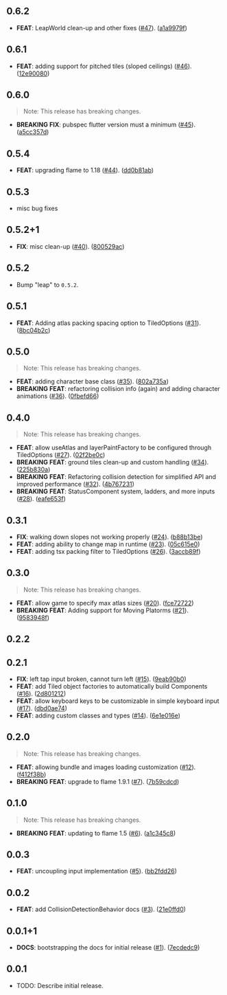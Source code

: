 ## 0.6.2

 - **FEAT**: LeapWorld clean-up and other fixes ([#47](https://github.com/kurtome/leap/issues/47)). ([a1a9979f](https://github.com/kurtome/leap/commit/a1a9979fc1026fdf1a724e8eb9f0331ac6c0ce88))

## 0.6.1

 - **FEAT**: adding support for pitched tiles (sloped ceilings) ([#46](https://github.com/kurtome/leap/issues/46)). ([12e90080](https://github.com/kurtome/leap/commit/12e90080af865af5e416c6c6afa52e7644beae80))

## 0.6.0

> Note: This release has breaking changes.

 - **BREAKING** **FIX**: pubspec flutter version must a minimum ([#45](https://github.com/kurtome/leap/issues/45)). ([a5cc357d](https://github.com/kurtome/leap/commit/a5cc357d9c2a6aa9b583e22c66c731bef88ffa61))

## 0.5.4

 - **FEAT**: upgrading flame to 1.18 ([#44](https://github.com/kurtome/leap/issues/44)). ([dd0b81ab](https://github.com/kurtome/leap/commit/dd0b81ab7249d73153810fd20ecc0828ff6434aa))

## 0.5.3

 - misc bug fixes

## 0.5.2+1

 - **FIX**: misc clean-up ([#40](https://github.com/kurtome/leap/issues/40)). ([800529ac](https://github.com/kurtome/leap/commit/800529acee9ad8798a68337c95f6536635fca94b))

## 0.5.2

 - Bump "leap" to `0.5.2`.

## 0.5.1

 - **FEAT**: Adding atlas packing spacing option to TiledOptions ([#31](https://github.com/kurtome/leap/issues/31)). ([8bc04b2c](https://github.com/kurtome/leap/commit/8bc04b2cac209ea5d9d2fad78d411a8f653fa2cb))

## 0.5.0

> Note: This release has breaking changes.

 - **FEAT**: adding character base class ([#35](https://github.com/kurtome/leap/issues/35)). ([802a735a](https://github.com/kurtome/leap/commit/802a735af6d4e274640c8fd9e3ccc695b5e44bd7))
 - **BREAKING** **FEAT**: refactoring collision info (again) and adding character animations ([#36](https://github.com/kurtome/leap/issues/36)). ([0fbefd66](https://github.com/kurtome/leap/commit/0fbefd660916a8ed8ba3e5a9d4a85784383a4a2c))

## 0.4.0

> Note: This release has breaking changes.

 - **FEAT**: allow useAtlas and layerPaintFactory to be configured through TiledOptions ([#27](https://github.com/kurtome/leap/issues/27)). ([02f2be0c](https://github.com/kurtome/leap/commit/02f2be0c9d47cf2ce51ee2109fbe21a42dcd7457))
 - **BREAKING** **FEAT**: ground tiles clean-up and custom handling ([#34](https://github.com/kurtome/leap/issues/34)). ([225b830a](https://github.com/kurtome/leap/commit/225b830a554988bc55ad3f3dcd10fa44139fc0b0))
 - **BREAKING** **FEAT**: Refactoring collision detection for simplified API and improved performance ([#32](https://github.com/kurtome/leap/issues/32)). ([4b767231](https://github.com/kurtome/leap/commit/4b767231e6ce0df68b52757adca08e7519ef01c2))
 - **BREAKING** **FEAT**: StatusComponent system, ladders, and more inputs ([#28](https://github.com/kurtome/leap/issues/28)). ([eafe653f](https://github.com/kurtome/leap/commit/eafe653f60ad123241b810717caff4fdef8ef363))

## 0.3.1

 - **FIX**: walking down slopes not working properly ([#24](https://github.com/kurtome/leap/issues/24)). ([b88b13be](https://github.com/kurtome/leap/commit/b88b13be2d36a07955014e897236b30ebd37f6d9))
 - **FEAT**: adding ability to change map in runtime ([#23](https://github.com/kurtome/leap/issues/23)). ([05c615e0](https://github.com/kurtome/leap/commit/05c615e08943de8ed41c7e6949dc70ddecef4e56))
 - **FEAT**: adding tsx packing filter to TiledOptions ([#26](https://github.com/kurtome/leap/issues/26)). ([3accb89f](https://github.com/kurtome/leap/commit/3accb89f098cf0432211550e2ee80ce967958ffd))

## 0.3.0

> Note: This release has breaking changes.

 - **FEAT**: allow game to specify max atlas sizes ([#20](https://github.com/kurtome/leap/issues/20)). ([fce72722](https://github.com/kurtome/leap/commit/fce72722fc86be38be38b3d735890189f60ec366))
 - **BREAKING** **FEAT**: Adding support for Moving Platorms ([#21](https://github.com/kurtome/leap/issues/21)). ([9583948f](https://github.com/kurtome/leap/commit/9583948f37a15a47231263c927247bb65ceaedd0))

## 0.2.2

## 0.2.1

 - **FIX**: left tap input broken, cannot turn left ([#15](https://github.com/kurtome/leap/issues/15)). ([9eab90b0](https://github.com/kurtome/leap/commit/9eab90b0bba5fb1270863362351b9e529544e2a4))
 - **FEAT**: add Tiled object factories to automatically build Components ([#16](https://github.com/kurtome/leap/issues/16)). ([2d801212](https://github.com/kurtome/leap/commit/2d8012126770263dabc72c016274adcb86e8f050))
 - **FEAT**: allow keyboard keys to be customizable in simple keyboard input  ([#17](https://github.com/kurtome/leap/issues/17)). ([dbd0ae74](https://github.com/kurtome/leap/commit/dbd0ae74c9188ffeb68f41db9a847a6f4476727f))
 - **FEAT**: adding custom classes and types ([#14](https://github.com/kurtome/leap/issues/14)). ([6e1e016e](https://github.com/kurtome/leap/commit/6e1e016e7d56409a1fe0d98351fbe2aa58c957e2))

## 0.2.0

> Note: This release has breaking changes.

 - **FEAT**: allowing bundle and images loading customization ([#12](https://github.com/kurtome/leap/issues/12)). ([f412f38b](https://github.com/kurtome/leap/commit/f412f38b96f96e8c7308657a874183bc5c432275))
 - **BREAKING** **FEAT**: upgrade to flame 1.9.1 ([#7](https://github.com/kurtome/leap/issues/7)). ([7b59cdcd](https://github.com/kurtome/leap/commit/7b59cdcdf0066760132f6c9bf78d4658f08d21a3))

## 0.1.0

> Note: This release has breaking changes.

 - **BREAKING** **FEAT**: updating to flame 1.5 ([#6](https://github.com/kurtome/leap/issues/6)). ([a1c345c8](https://github.com/kurtome/leap/commit/a1c345c89709ebed5adc4eaec722a8a9abcea8c3))

## 0.0.3

 - **FEAT**: uncoupling input implementation ([#5](https://github.com/kurtome/leap/issues/5)). ([bb2fdd26](https://github.com/kurtome/leap/commit/bb2fdd2679de13efa394fe8270ba68f395e350ab))

## 0.0.2

 - **FEAT**: add CollisionDetectionBehavior docs ([#3](https://github.com/kurtome/leap/issues/3)). ([21e0ffd0](https://github.com/kurtome/leap/commit/21e0ffd06ec696e8abbfa9d08ce7ae2b74cf5927))

## 0.0.1+1

 - **DOCS**: bootstrapping the docs for initial release ([#1](https://github.com/kurtome/leap/issues/1)). ([7ecdedc9](https://github.com/kurtome/leap/commit/7ecdedc92b1f3401af1c1c67993d47d45049551b))

## 0.0.1

* TODO: Describe initial release.
